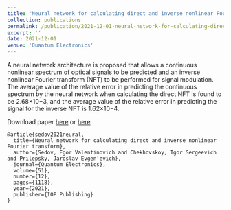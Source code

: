 ```yaml
---
title: "Neural network for calculating direct and inverse nonlinear Fourier transform"
collection: publications
permalink: /publication/2021-12-01-neural-network-for-calculating-direct-and-inverse-nonlinear-fourier-transform
excerpt: ''
date: 2021-12-01
venue: 'Quantum Electronics'
---
```

A neural network architecture is proposed that allows a continuous nonlinear spectrum of optical signals 
to be predicted and an inverse nonlinear Fourier transform (NFT) to be performed for signal modulation. 
The average value of the relative error in predicting the continuous spectrum by the neural network 
when calculating the direct NFT is found to be 2.68×10−3, 
and the average value of the relative error in predicting the signal for the inverse NFT is 1.62×10−4.

Download paper [here](http://esf0.github.io/files/neural_network_for_calculating_direct_and_inverse_nonlinear_fourier_transform.pdf) or 
[here](https://iopscience.iop.org/article/10.1070/QEL17655)

```
@article{sedov2021neural,
  title={Neural network for calculating direct and inverse nonlinear Fourier transform},
  author={Sedov, Egor Valentinovich and Chekhovskoy, Igor Sergeevich and Prilepsky, Jaroslav Evgen'evich},
  journal={Quantum Electronics},
  volume={51},
  number={12},
  pages={1118},
  year={2021},
  publisher={IOP Publishing}
}
```